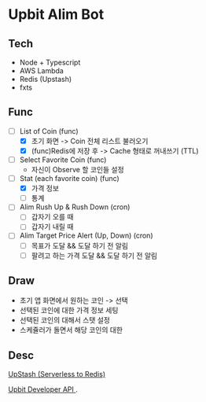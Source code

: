 # Upbit Alim Bot

## Tech

- Node + Typescript
- AWS Lambda
- Redis (Upstash)
- fxts

## Func

- [ ] List of Coin (func)
  - [x] 초기 화면 -> Coin 전체 리스트 불러오기
  - [x] (func)Redis에 저장 후 -> Cache 형태로 꺼내쓰기 (TTL)
- [ ] Select Favorite Coin (func)
  - 자신이 Observe 할 코인들 설정
- [ ] Stat (each favorite coin) (func)
  - [x] 가격 정보
  - [ ] 통계
- [ ] Alim Rush Up & Rush Down (cron)
  - [ ] 갑자기 오를 때
  - [ ] 갑자기 내릴 때
- [ ] Alim Target Price Alert (Up, Down) (cron)
  - [ ] 목표가 도달 && 도달 하기 전 알림
  - [ ] 팔려고 하는 가격 도달 && 도달 하기 전 알림

## Draw

- 초기 앱 화면에서 원하는 코인 -> 선택
- 선택된 코인에 대한 가격 정보 세팅
- 선택된 코인의 대해서 스탯 설정
- 스케쥴러가 돌면서 해당 코인의 대한

## Desc

<a href="https://upstash.com/"> UpStash (Serverless to Redis)
</a>

<a href="https://docs.upbit.com/reference/ticker%ED%98%84%EC%9E%AC%EA%B0%80-%EC%A0%95%EB%B3%B4"> Upbit Developer API </a>
.
